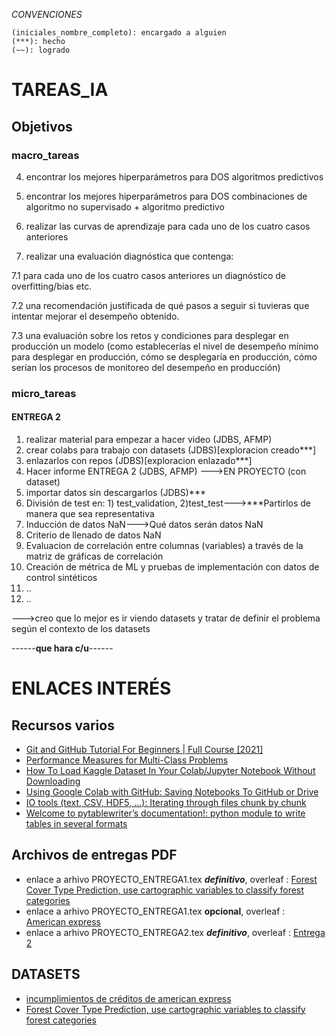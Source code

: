 _CONVENCIONES_
```
(iniciales_nombre_completo): encargado a alguien
(***): hecho
(~~): logrado
```


# TAREAS_IA

## Objetivos

### macro_tareas
4. encontrar los mejores hiperparámetros para DOS algoritmos predictivos

5. encontrar los mejores hiperparámetros para DOS combinaciones de algoritmo 
no supervisado + algoritmo predictivo

6. realizar las curvas de aprendizaje para cada uno de los cuatro casos anteriores

7. realizar una evaluación diagnóstica que contenga:

7.1 para cada uno de los cuatro casos anteriores un diagnóstico de 
overfitting/bias etc.

7.2 una recomendación justificada de qué pasos a seguir si tuvieras que intentar 
mejorar el desempeño obtenido.

7.3 una evaluación sobre los retos y condiciones para desplegar en producción un 
modelo (como establecerías el nivel de desempeño mínimo para desplegar en producción, 
cómo se desplegaría en producción, cómo serían los procesos de monitoreo del desempeño 
en producción)

### micro_tareas

#### ENTREGA 2
1. realizar material para empezar a hacer video (JDBS, AFMP)
2. crear colabs para trabajo con datasets (JDBS)[exploracion creado***]
3. enlazarlos con repos (JDBS)[exploracion enlazado***]
5. Hacer informe ENTREGA 2 (JDBS, AFMP)
--->EN PROYECTO (con dataset)
1. importar datos sin descargarlos (JDBS)***
2. División de test en: 1) test_validation, 2)test_test--->***Partirlos de manera que sea representativa
3. Inducción de datos NaN--->Qué datos serán datos NaN
4. Criterio de llenado de datos NaN
5. Evaluacion de correlación entre columnas (variables) a través de la matriz de gráficas de correlación
6. Creación de métrica de ML y pruebas de implementación con datos de control sintéticos
7. ..
8. ..

--->creo que lo mejor es ir viendo datasets y tratar de definir el problema según el contexto
de los datasets

------**que hara c/u**------

# ENLACES INTERÉS
## Recursos varios
- [Git and GitHub Tutorial For Beginners | Full Course [2021]](https://www.youtube.com/watch?v=3fUbBnN_H2c&ab_channel=Amigoscode)
- [Performance Measures for Multi-Class Problems](https://www.datascienceblog.net/post/machine-learning/performance-measures-multi-class-problems/)
- [How To Load Kaggle Dataset In Your Colab/Jupyter Notebook Without Downloading](https://buggyprogrammer.com/load-kaggle-dataset-in-colab-or-jupyter/)
- [Using Google Colab with GitHub: Saving Notebooks To GitHub or Drive](https://colab.research.google.com/github/googlecolab/colabtools/blob/master/notebooks/colab-github-demo.ipynb#scrollTo=8QAWNjizy_3O)
- [IO tools (text, CSV, HDF5, …): Iterating through files chunk by chunk](https://pandas.pydata.org/docs/user_guide/io.html)
- [Welcome to pytablewriter’s documentation!: python module to write tables in several formats](https://pytablewriter.readthedocs.io/en/latest/index.html#welcome-to-pytablewriter-s-documentation)
## Archivos de entregas PDF
- enlace a arhivo PROYECTO_ENTREGA1.tex _**definitivo**_, overleaf : [Forest Cover Type Prediction, use cartographic variables to classify forest categories](https://www.overleaf.com/8579998717zjrrdcgmnpqk)
- enlace a arhivo PROYECTO_ENTREGA1.tex **opcional**, overleaf : [American express](https://www.overleaf.com/5998522951rfchkzvnzxtf)
- enlace a arhivo PROYECTO_ENTREGA2.tex **_definitivo_**, overleaf : [Entrega 2](https://www.overleaf.com/1932649754ffysfmrjxnkk)

## DATASETS
- [incumplimientos de créditos de american express](https://www.kaggle.com/competitions/amex-default-prediction)
- [Forest Cover Type Prediction, use cartographic variables to classify forest categories](https://www.kaggle.com/competitions/forest-cover-type-prediction/data?select=train.csv)
